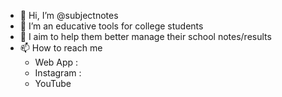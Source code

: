 - 👋 Hi, I’m @subjectnotes
- 👀 I’m an educative tools for college students
- 🌱 I aim to help them better manage their school notes/results
- 📫 How to reach me 
  - Web App : 
  - Instagram : 
  - YouTube

<!---
subjectnotes/subjectnotes is a ✨ special ✨ repository because its `README.md` (this file) appears on your GitHub profile.
You can click the Preview link to take a look at your changes.
--->

